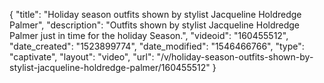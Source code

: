 {
    "title": "Holiday season outfits shown by stylist Jacqueline Holdredge Palmer",
    "description": "Outfits shown by stylist Jacqueline Holdredge Palmer just in time for the holiday Season.",
    "videoid": "160455512",
    "date_created": "1523899774",
    "date_modified": "1546466766",
    "type": "captivate",
    "layout": "video",
    "url": "\/v\/holiday-season-outfits-shown-by-stylist-jacqueline-holdredge-palmer\/160455512"
}